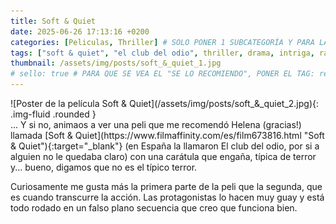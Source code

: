 ```yaml
---
title: Soft & Quiet
date: 2025-06-26 17:13:16 +0200
categories: [Peliculas, Thriller] # SOLO PONER 1 SUBCATEGORÍA Y PARA LAS SERIES PONER UN CARACTER INVISIBLE, COPIALO DE ENTRE LOS PARÉNTESIS (ㅤ), AL FINAL DE LA SUBCATEGORÍA, POR EJEMPLO [Series, "Thrillerㅤ"]
tags: ["soft & quiet", "el club del odio", thriller, drama, intriga, racismo, "beth de araújo"]
thumbnail: /assets/img/posts/soft_&_quiet_1.jpg
# sello: true # PARA QUE SE VEA EL "SE LO RECOMIENDO", PONER EL TAG: recomendada
---
```


<div class="row mb-4">
  <div class="col-md-5" markdown="1">
![Poster de la película Soft & Quiet](/assets/img/posts/soft_&_quiet_2.jpg){: .img-fluid .rounded }
  </div>
  <div class="col-md-7" markdown="1">
... Y si no, animaos a ver una peli que me recomendó Helena (gracias!) llamada [Soft & Quiet](https://www.filmaffinity.com/es/film673816.html "Soft & Quiet"){:target="_blank"} (en España la llamaron El club del odio, por si a alguien no le quedaba claro) con una carátula que engaña, típica de terror y... bueno, digamos que no es el típico terror.

Curiosamente me gusta más la primera parte de la peli que la segunda, que es cuando transcurre la acción. Las protagonistas lo hacen muy guay y está todo rodado en un falso plano secuencia que creo que funciona bien.
  </div>
</div>
